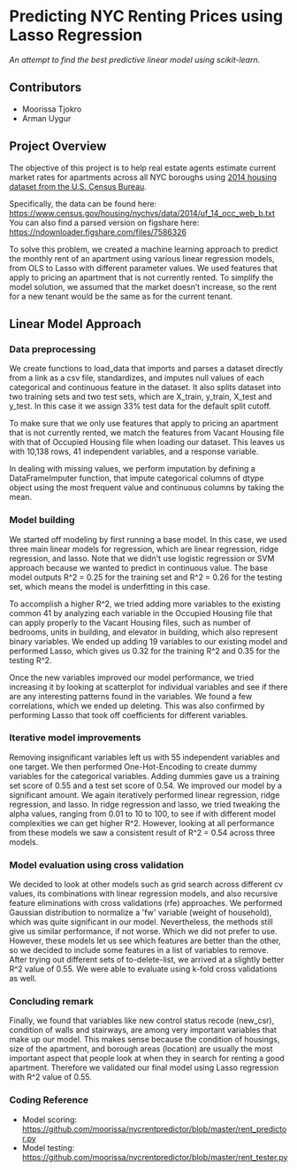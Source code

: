 # Predicting NYC Renting Prices using Lasso Regression
*An attempt to find the best predictive linear model using scikit-learn.*

## Contributors
* Moorissa Tjokro
* Arman Uygur

## Project Overview
The objective of this project is to help real estate agents estimate current market rates for apartments across all NYC boroughs using [2014 housing dataset from the U.S. Census Bureau](https://www.census.gov/housing/nychvs/data/2014/userinfo2.html).

Specifically, the data can be found here: https://www.census.gov/housing/nychvs/data/2014/uf_14_occ_web_b.txt
You can also find a parsed version on figshare here: https://ndownloader.figshare.com/files/7586326

To solve this problem, we created a machine learning approach to predict the monthly rent of an apartment using various linear regression models, from OLS to Lasso with different parameter values. We used features that apply to pricing an apartment that is not currently rented. To simplify the model solution, we assumed that the market doesn’t increase, so the rent for a new tenant would be the same as for the current tenant.


## Linear Model Approach
### Data preprocessing
We create functions to load_data that imports and parses a dataset directly from a link as a csv file, standardizes, and imputes null values of each categorical and continuous feature in the dataset. It also splits dataset into two training sets and two test sets, which are X_train, y_train, X_test and y_test. In this case it we assign 33% test data for the default split cutoff.

To make sure that we only use features that apply to pricing an apartment that is not currently rented, we match the features from Vacant Housing file with that of Occupied Housing file when loading our dataset. This leaves us with 10,138 rows, 41 independent variables, and a response variable.

In dealing with missing values, we perform imputation by defining a DataFrameImputer function, that impute categorical columns of dtype object using the most frequent value and continuous columns by taking the mean.

### Model building
We started off modeling by first running a base model. In this case, we used three main linear models for regression, which are linear regression, ridge regression, and lasso. Note that we didn't use logistic regression or SVM approach because we wanted to predict in continuous value. The base model outputs R^2 = 0.25 for the training set and R^2 = 0.26 for the testing set, which means the model is underfitting in this case.

To accomplish a higher R^2, we tried adding more variables to the existing common 41 by analyzing each variable in the Occupied Housing file that can apply properly to the Vacant Housing files, such as number of bedrooms, units in building, and elevator in building, which also represent binary variables. We ended up adding 19 variables to our existing model and performed Lasso, which gives us 0.32 for the training R^2 and 0.35 for the testing R^2.

Once the new variables improved our model performance, we tried increasing it by looking at scatterplot for individual variables and see if there are any interesting patterns found in the variables. We found a few correlations, which we ended up deleting. This was also confirmed by performing Lasso that took off coefficients for different variables.

### Iterative model improvements
Removing insignificant variables left us with 55 independent variables and one target. We then performed One-Hot-Encoding to create dummy variables for the categorical variables. Adding dummies gave us a training set score of 0.55 and a test set score of 0.54. We improved our model by a significant amount. We again iteratively performed linear regression, ridge regression, and lasso. In ridge regression and lasso, we tried tweaking the alpha values, ranging from 0.01 to 10 to 100, to see if with different model complexities we can get higher R^2. However, looking at all performance from these models we saw a consistent result of R^2 = 0.54 across three models.

### Model evaluation using cross validation
We decided to look at other models such as grid search across different cv values, its combinations with linear regression models, and also recursive feature eliminations with cross validations (rfe) approaches. We performed Gaussian distribution to normalize a 'fw' variable (weight of household), which was quite significant in our model. Nevertheless, the methods still give us similar performance, if not worse. Which we did not prefer to use. However, these models let us see which features are better than the other, so we decided to include some features in a list of variables to remove. After trying out different sets of to-delete-list, we arrived at a slightly better R^2 value of 0.55. We were able to evaluate using k-fold cross validations as well.

### Concluding remark
Finally, we found that variables like new control status recode (new_csr), condition of walls and stairways, are among very important variables that make up our model. This makes sense because the condition of housings, size of the apartment, and borough areas (location) are usually the most important aspect that people look at when they in search for renting a good apartment. Therefore we validated our final model using Lasso regression with R^2 value of 0.55.

### Coding Reference
* Model scoring: https://github.com/moorissa/nycrentpredictor/blob/master/rent_predictor.py
* Model testing: https://github.com/moorissa/nycrentpredictor/blob/master/rent_tester.py
